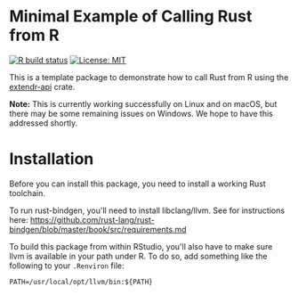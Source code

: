# Minimal Example of Calling Rust from R

[![R build status](https://github.com/extendr/helloextendr/workflows/R-CMD-check/badge.svg)](https://github.com/extendr/helloextendr/actions)
[![License: MIT](https://img.shields.io/badge/License-MIT-yellow.svg)](https://opensource.org/licenses/MIT)

This is a template package to demonstrate how to call Rust from R using the [extendr-api](https://crates.io/crates/extendr-api) crate.

**Note:** This is currently working successfully on Linux and on macOS, but there may be some remaining issues on Windows. We hope to have this addressed shortly.

# Installation

Before you can install this package, you need to install a working Rust toolchain. 

To run rust-bindgen, you'll need to install libclang/llvm. See for instructions here: https://github.com/rust-lang/rust-bindgen/blob/master/book/src/requirements.md

To build this package from within RStudio, you'll also have to make sure llvm is available in your path under R. To do so, add something like the following to your `.Renviron` file:
```
PATH=/usr/local/opt/llvm/bin:${PATH}
```
